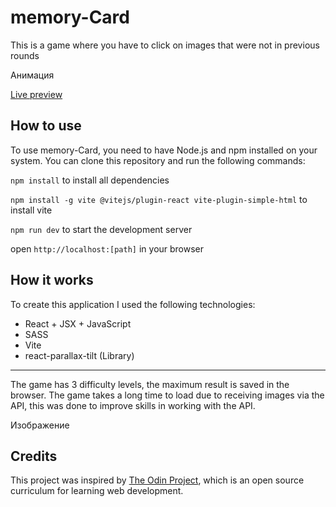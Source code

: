 # memory-Card

This is a game where you have to click on images that were not in previous rounds

Анимация

[Live preview]()

## How to use

To use memory-Card, you need to have Node.js and npm installed on your system. You can clone this repository and run the following commands:

`npm install` to install all dependencies

`npm install -g vite @vitejs/plugin-react vite-plugin-simple-html` to install vite

`npm run dev` to start the development server

open `http://localhost:[path]` in your browser

## How it works

To create this application I used the following technologies:

- React + JSX + JavaScript
- SASS
- Vite
- react-parallax-tilt (Library)

---

The game has 3 difficulty levels, the maximum result is saved in the browser. The game takes a long time to load due to receiving images via the API, this was done to improve skills in working with the API.

Изображение

## Credits

This project was inspired by [The Odin Project](https://www.theodinproject.com/lessons/node-path-react-new-memory-card), which is an open source curriculum for learning web development.
